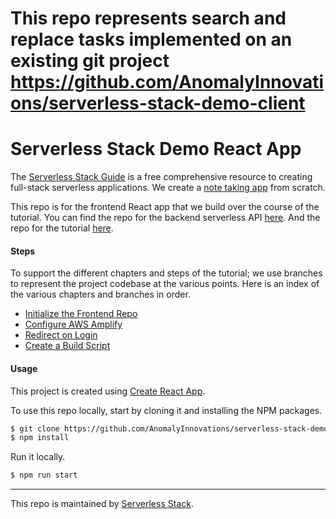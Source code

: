 # This repo represents search and replace tasks implemented on an existing git project https://github.com/AnomalyInnovations/serverless-stack-demo-client

# Serverless Stack Demo React App

The [Serverless Stack Guide](http://serverless-stack.com) is a free comprehensive resource to creating full-stack serverless applications. We create a [note taking app](http://demo2.serverless-stack.com) from scratch.

This repo is for the frontend React app that we build over the course of the tutorial. You can find the repo for the backend serverless API [here](https://github.com/AnomalyInnovations/serverless-stack-demo-api). And the repo for the tutorial [here](https://github.com/AnomalyInnovations/serverless-stack-com).

#### Steps

To support the different chapters and steps of the tutorial; we use branches to represent the project codebase at the various points. Here is an index of the various chapters and branches in order.

- [Initialize the Frontend Repo](../../tree/initialize-the-frontend-repo)
- [Configure AWS Amplify](../../tree/configure-aws-amplify)
- [Redirect on Login](../../tree/redirect-on-login)
- [Create a Build Script](../../tree/create-a-build-script)

#### Usage

This project is created using [Create React App](https://github.com/facebookincubator/create-react-app).

To use this repo locally, start by cloning it and installing the NPM packages.

``` bash
$ git clone https://github.com/AnomalyInnovations/serverless-stack-demo-client
$ npm install
```

Run it locally.

``` bash
$ npm run start
```

---

This repo is maintained by [Serverless Stack](https://serverless-stack.com).

[Email]: mailto:hello@serverless-stack.com
